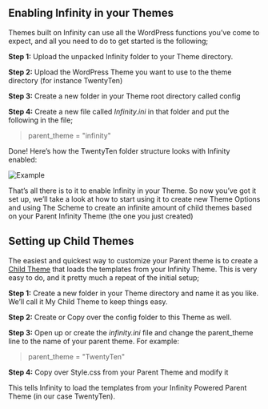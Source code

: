 Enabling Infinity in your Themes
--------------------------------

Themes built on Infinity can use all the WordPress functions you’ve come to expect, and all you need to do to get started is the following;

**Step 1:** Upload the unpacked Infinity folder to your Theme directory.

**Step 2:** Upload the WordPress Theme you want to use to the theme directory (for instance TwentyTen)

**Step 3:** Create a new folder in your Theme root directory called config

**Step 4:** Create a new file called _Infinity.ini_ in that folder and put the following in the file;

> parent_theme = "infinity"

Done!
Here’s how the TwentyTen folder structure looks with Infinity enabled:

![Example](infinity://admin:image/docs/setup_theme.jpg "Infinity Enabled")

That’s all there is to it to enable Infinity in your Theme. So now you’ve got it set up, we’ll take a look at how to start using it to create new Theme Options and using The Scheme to create an infinite amount of child themes based on your Parent Infinity Theme (the one you just created)

Setting up Child Themes
-----------------------

The easiest and quickest way to customize your Parent theme is to create a [Child Theme](http://codex.wordpress.org/Child_Themes "Child Theme") that loads the templates from your Infinity Theme. This is very easy to do, and it pretty much a repeat of the initial setup;

**Step 1:** Create a new folder in your Theme directory and name it as you like. We’ll call it My Child Theme to keep things easy. 

**Step 2:** Create or Copy over the config folder to this Theme as well.

**Step 3:** Open up or create the _infinity.ini_ file and change the parent_theme line to the name of your parent theme. For example:

> parent_theme = "TwentyTen"

**Step 4:** Copy over Style.css from your Parent Theme and modify it 

This tells Infinity to load the templates from your Infinity Powered Parent Theme (in our case TwentyTen).
